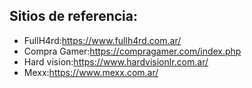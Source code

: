 ## Sitios de referencia:
- FullH4rd:https://www.fullh4rd.com.ar/
- Compra Gamer:https://compragamer.com/index.php
- Hard vision:https://www.hardvisionlr.com.ar/
- Mexx:https://www.mexx.com.ar/
